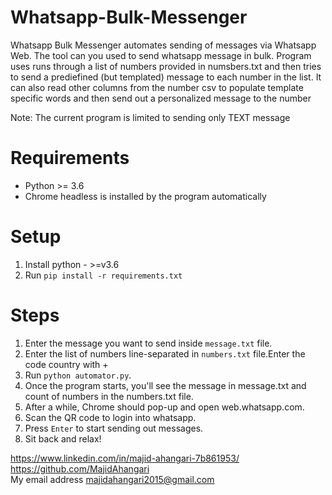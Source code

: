 # Whatsapp-Bulk-Messenger

Whatsapp Bulk Messenger automates sending of messages via Whatsapp Web. The tool can you used to send whatsapp message in bulk. Program uses runs through a list of numbers provided in numsbers.txt and then tries to send a prediefined (but templated) message to each number in the list. It can also read other columns from the number csv to populate template specific words and then send out a personalized message to the number

Note: The current program is limited to sending only TEXT message


# Requirements

*  Python >= 3.6
*  Chrome headless is installed by the program automatically

# Setup

1. Install python - >=v3.6
2. Run `pip install -r requirements.txt`

# Steps

1. Enter the message you want to send inside `message.txt` file.
2. Enter the list of numbers line-separated in `numbers.txt` file.Enter the code country with +
3. Run `python automator.py`.
4. Once the program starts, you'll see the message in message.txt and count of numbers in the numbers.txt file.
5. After a while, Chrome should pop-up and open web.whatsapp.com.
6. Scan the QR code to login into whatsapp.
7. Press `Enter` to start sending out messages.
8. Sit back and relax!

https://www.linkedin.com/in/majid-ahangari-7b861953/   
https://github.com/MajidAhangari    
My email address majidahangari2015@gmail.com       


